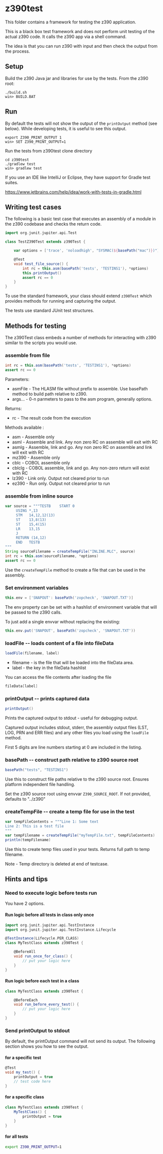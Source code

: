 # z390test

This folder contains a framework for testing the z390 application.

This is a black box test framework and does not perform unit testing
of the actual z390 code. It calls the z390 app via a shell command.

The idea is that you can run z390 with input and then check the output 
from the process.


## Setup

Build the z390 Java jar and libraries for use by the tests. From the z390 root:

    ./build.sh
    win> BUILD.BAT

## Run 

By default the tests will not show the output of the `printOutput` method (see below).
While developing tests, it is useful to see this output.

    export Z390_PRINT_OUTPUT 1
    win> SET Z390_PRINT_OUTPUT=1

Run the tests from z390test clone directory

    cd z390test
    ./gradlew test
    win> gradlew test

If you use an IDE like IntelliJ or Eclipse, they have support for Gradle test suites.

https://www.jetbrains.com/help/idea/work-with-tests-in-gradle.html


    
## Writing test cases

The following is a basic test case that executes an assembly of a module in the z390 codebase 
and checks the return code.

```groovy
import org.junit.jupiter.api.Test

class TestZ390Test extends z390Test {

    var options = ['trace', 'noloadhigh', "SYSMAC(${basePath("mac")})"]

    @Test
    void test_file_source() {
        int rc = this.asm(basePath('tests', 'TESTINS1'), *options)
        this.printOutput()
        assert rc == 0
    }
}
```

To use the standard framework, your class should extend `z390Test`
which provides methods for running and capturing the output.

The tests use standard JUnit test structures.

## Methods for testing

The z390Test class embeds a number of methods for interacting with z390 similar
to the scripts you would use.

### assemble from file

```groovy
int rc = this.asm(basePath('tests', 'TESTINS1'), *options)
assert rc == 0
```
Parameters:
* asmFile - The HLASM file without prefix to assemble. Use basePath method to build path relative to z390.
* args... - 0-n parmeters to pass to the asm program, generally options.

Returns:
* rc - The result code from the execution

Methods available :
* asm - Assemble only
* asml - Assemble and link. Any non zero RC on assemble will exit with RC
* asmlg - Assemble, link and go. Any non zero RC on assemble and link will exit with RC
* mz390 - Assemble only
* cblc - COBOL assemble only
* cblclg - COBOL assemble, link and go. Any non-zero return will exist with RC
* lz390 - Link only. Output not cleared prior to run
* ez390 - Run only. Output not cleared prior to run

### assemble from inline source

```groovy
var source = """TESTB    START 0
     USING *,13
     STM   14,12,12(13)
     ST    13,8(13)
     ST    15,4(15)
     LR    13,15
     J
     RETURN (14,12)
     END   TESTB
"""
String sourceFilename = createTempFile("INLINE.MLC", source)
int rc = this.asm(sourceFilename, *options)
assert rc == 0
```
Use the `createTempFile` method to create a file that can be
used in the assembly.

### Set environment variables

```groovy
this.env = ['SNAPOUT': basePath('zopcheck', 'SNAPOUT.TXT')]
```
The env property can be set with a hashlist of environment variable that will be passed
to the z390 calls.

To just add a single envvar without replacing the existing:
```groovy
this.env.put('SNAPOUT', basePath('zopcheck', 'SNAPOUT.TXT'))
```

### loadFile -- loads content of a file into fileData

```groovy
loadFile(filename, label)
```
* filename - is the file that will be loaded into the fileData area.
* label - the key in the fileData hashlist

You can access the file contents after loading the file

```groovy
fileData[label] 
```

### printOutput -- prints captured data

```groovy
printOutput()
```
Prints the captured output to stdout - useful for debugging output.

Captured output includes stdout, stderr, the assembly output files (LST, LOG, PRN and ERR files) 
and any other files you load using the `loadFile` method.

First 5 digits are line numbers starting at 0 are included in the listing.

### basePath -- construct path relative to z390 source root

```groovy
basePath("tests", "TESTINS1")
```

Use this to construct file paths relative to the z390 source root. Ensures platform independent 
file handling.

Set the z390 source root using envvar `Z390_SOURCE_ROOT`. If not provided, defaults to "../z390"

### createTempFile -- create a temp file for use in the test

```groovy
var tempFileContents = """Line 1: Some text
Line 2: This is a test file
"""
var tempFilename = createTempFile("myTempFile.txt", tempFileContents)
println(tempFilename)
```

Use this to create temp files used in your tests. Returns full path to temp filename.

Note - Temp directory is deleted at end of testcase.


## Hints and tips

### Need to execute logic before tests run 

You have 2 options.

#### Run logic before all tests in class only once


```groovy
import org.junit.jupiter.api.TestInstance
import org.junit.jupiter.api.TestInstance.Lifecycle

@TestInstance(Lifecycle.PER_CLASS)
class MyTestClass extends z390Test {

    @BeforeAll
    void run_once_for_class() {
        // put your logic here
    }
}
```

#### Run logic before each test in a class

```groovy
class MyTestClass extends z390Test {

    @BeforeEach
    void run_before_every_test() {
        // put your logic here
    }
}
```

### Send printOutput to stdout

By default, the printOutput command will not send its output.
The following section shows you how to see the output.

#### for a specific test

```groovy
@Test
void my_test() {
    printOutput = true
    // test code here
}

```

#### for a specific class

```groovy
class MyTestClass extends z390Test {
    MyTestClass() {
        printOutput = true
    }
}
```

#### for all tests

```bash
export Z390_PRINT_OUTPUT=1
```
